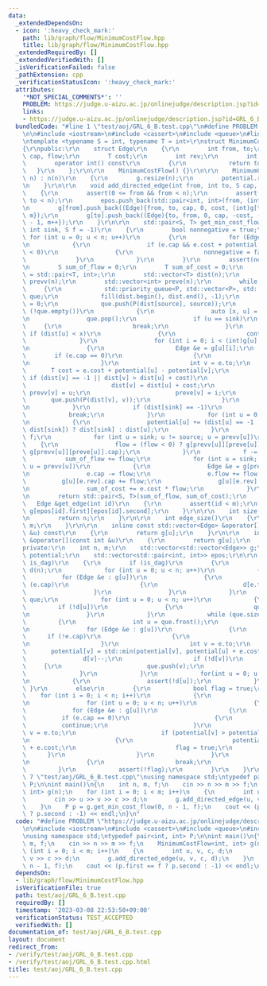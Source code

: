 ```yaml
---
data:
  _extendedDependsOn:
  - icon: ':heavy_check_mark:'
    path: lib/graph/flow/MinimumCostFlow.hpp
    title: lib/graph/flow/MinimumCostFlow.hpp
  _extendedRequiredBy: []
  _extendedVerifiedWith: []
  _isVerificationFailed: false
  _pathExtension: cpp
  _verificationStatusIcon: ':heavy_check_mark:'
  attributes:
    '*NOT_SPECIAL_COMMENTS*': ''
    PROBLEM: https://judge.u-aizu.ac.jp/onlinejudge/description.jsp?id=GRL_6_B
    links:
    - https://judge.u-aizu.ac.jp/onlinejudge/description.jsp?id=GRL_6_B
  bundledCode: "#line 1 \"test/aoj/GRL_6_B.test.cpp\"\n#define PROBLEM \"https://judge.u-aizu.ac.jp/onlinejudge/description.jsp?id=GRL_6_B\"\
    \n\n#include <iostream>\n#include <cassert>\n#include <queue>\n#line 1 \"lib/graph/flow/MinimumCostFlow.hpp\"\
    \ntemplate <typename S = int, typename T = int>\r\nstruct MinimumCostFlow\r\n\
    {\r\npublic:\r\n    struct Edge\r\n    {\r\n        int from, to;\r\n        S\
    \ cap, flow;\r\n        T cost;\r\n        int rev;\r\n        int id;\r\n\r\n\
    \        operator int() const\r\n        {\r\n            return to;\r\n     \
    \   }\r\n    };\r\n\r\n    MinimumCostFlow() {}\r\n\r\n    MinimumCostFlow(int\
    \ n) : n(n)\r\n    {\r\n        g.resize(n);\r\n        potential.resize(n);\r\
    \n    }\r\n\r\n    void add_directed_edge(int from, int to, S cap, T cost)\r\n\
    \    {\r\n        assert(0 <= from && from < n);\r\n        assert(0 <= to &&\
    \ to < n);\r\n        epos.push_back(std::pair<int, int>(from, (int)g[from].size()));\r\
    \n        g[from].push_back((Edge){from, to, cap, 0, cost, (int)g[to].size(),\
    \ m});\r\n        g[to].push_back((Edge){to, from, 0, cap, -cost, (int)g[from].size()\
    \ - 1, m++});\r\n    }\r\n\r\n    std::pair<S, T> get_min_cost_flow(int source,\
    \ int sink, S f = -1)\r\n    {\r\n        bool nonnegative = true;\r\n       \
    \ for (int u = 0; u < n; u++)\r\n        {\r\n            for (Edge &e : g[u])\r\
    \n            {\r\n                if (e.cap && e.cost + potential[u] - potential[e.to]\
    \ < 0)\r\n                {\r\n                    nonnegative = false;\r\n  \
    \              }\r\n            }\r\n        }\r\n        assert(nonnegative);\r\
    \n        S sum_of_flow = 0;\r\n        T sum_of_cost = 0;\r\n        using P\
    \ = std::pair<T, int>;\r\n        std::vector<T> dist(n);\r\n        std::vector<int>\
    \ prevv(n);\r\n        std::vector<int> preve(n);\r\n        while (f)\r\n   \
    \     {\r\n            std::priority_queue<P, std::vector<P>, std::greater<P>>\
    \ que;\r\n            fill(dist.begin(), dist.end(), -1);\r\n            dist[source]\
    \ = 0;\r\n            que.push(P(dist[source], source));\r\n            while\
    \ (!que.empty())\r\n            {\r\n                auto [x, u] = que.top();\r\
    \n                que.pop();\r\n                if (u == sink)\r\n           \
    \     {\r\n                    break;\r\n                }\r\n               \
    \ if (dist[u] < x)\r\n                {\r\n                    continue;\r\n \
    \               }\r\n                for (int i = 0; i < (int)g[u].size(); i++)\r\
    \n                {\r\n                    Edge &e = g[u][i];\r\n            \
    \        if (e.cap == 0)\r\n                    {\r\n                        continue;\r\
    \n                    }\r\n                    int v = e.to;\r\n             \
    \       T cost = e.cost + potential[u] - potential[v];\r\n                   \
    \ if (dist[v] == -1 || dist[v] > dist[u] + cost)\r\n                    {\r\n\
    \                        dist[v] = dist[u] + cost;\r\n                       \
    \ prevv[v] = u;\r\n                        preve[v] = i;\r\n                 \
    \       que.push(P(dist[v], v));\r\n                    }\r\n                }\r\
    \n            }\r\n            if (dist[sink] == -1)\r\n            {\r\n    \
    \            break;\r\n            }\r\n            for (int u = 0; u < n; u++)\r\
    \n            {\r\n                potential[u] += (dist[u] == -1 || dist[u] >\
    \ dist[sink]) ? dist[sink] : dist[u];\r\n            }\r\n            S flow =\
    \ f;\r\n            for (int u = sink; u != source; u = prevv[u])\r\n        \
    \    {\r\n                flow = (flow < 0) ? g[prevv[u]][preve[u]].cap : std::min(flow,\
    \ g[prevv[u]][preve[u]].cap);\r\n            }\r\n            f -= flow;\r\n \
    \           sum_of_flow += flow;\r\n            for (int u = sink; u != source;\
    \ u = prevv[u])\r\n            {\r\n                Edge &e = g[prevv[u]][preve[u]];\r\
    \n                e.cap -= flow;\r\n                e.flow += flow;\r\n      \
    \          g[u][e.rev].cap += flow;\r\n                g[u][e.rev].flow -= flow;\r\
    \n                sum_of_cost += e.cost * flow;\r\n            }\r\n        }\r\
    \n        return std::pair<S, T>(sum_of_flow, sum_of_cost);\r\n    }\r\n\r\n \
    \   Edge &get_edge(int id)\r\n    {\r\n        assert(id < m);\r\n        return\
    \ g[epos[id].first][epos[id].second];\r\n    }\r\n\r\n    int size()\r\n    {\r\
    \n        return n;\r\n    }\r\n\r\n    int edge_size()\r\n    {\r\n        return\
    \ m;\r\n    }\r\n\r\n    inline const std::vector<Edge> &operator[](const int\
    \ &u) const\r\n    {\r\n        return g[u];\r\n    }\r\n\r\n    inline std::vector<Edge>\
    \ &operator[](const int &u)\r\n    {\r\n        return g[u];\r\n    }\r\n\r\n\
    private:\r\n    int n, m;\r\n    std::vector<std::vector<Edge>> g;\r\n    std::vector<T>\
    \ potential;\r\n    std::vector<std::pair<int, int>> epos;\r\n\r\n    void init_potential(bool\
    \ is_dag)\r\n    {\r\n        if (is_dag)\r\n        {\r\n            std::vector<int>\
    \ d(n);\r\n            for (int u = 0; u < n; u++)\r\n            {\r\n      \
    \          for (Edge &e : g[u])\r\n                {\r\n                    if\
    \ (e.cap)\r\n                    {\r\n                        d[e.to]++;\r\n \
    \                   }\r\n                }\r\n            }\r\n            std::queue<int>\
    \ que;\r\n            for (int u = 0; u < n; u++)\r\n            {\r\n       \
    \         if (!d[u])\r\n                {\r\n                    que.push(u);\r\
    \n                }\r\n            }\r\n            while (que.size())\r\n   \
    \         {\r\n                int u = que.front();\r\n                que.pop();\r\
    \n                for (Edge &e : g[u])\r\n                {\r\n              \
    \      if (!e.cap)\r\n                    {\r\n                        continue;\r\
    \n                    }\r\n                    int v = e.to;\r\n             \
    \       potential[v] = std::min(potential[v], potential[u] + e.cost);\r\n    \
    \                d[v]--;\r\n                    if (!d[v])\r\n               \
    \     {\r\n                        que.push(v);\r\n                    }\r\n \
    \               }\r\n            }\r\n            for(int u = 0; u < n; u++)\r\
    \n            {\r\n                assert(!d[u]);\r\n            }\r\n       \
    \ }\r\n        else\r\n        {\r\n            bool flag = true;\r\n        \
    \    for (int i = 0; i < n; i++)\r\n            {\r\n                flag = false;\r\
    \n                for (int u = 0; u < n; u++)\r\n                {\r\n       \
    \             for (Edge &e : g[u])\r\n                    {\r\n              \
    \          if (e.cap == 0)\r\n                        {\r\n                  \
    \          continue;\r\n                        }\r\n                        int\
    \ v = e.to;\r\n                        if (potential[v] > potential[u] + e.cost)\r\
    \n                        {\r\n                            potential[v] = potential[u]\
    \ + e.cost;\r\n                            flag = true;\r\n                  \
    \      }\r\n                    }\r\n                }\r\n                if (!flag)\r\
    \n                {\r\n                    break;\r\n                }\r\n   \
    \         }\r\n            assert(!flag);\r\n        }\r\n    }\r\n};\r\n#line\
    \ 7 \"test/aoj/GRL_6_B.test.cpp\"\nusing namespace std;\ntypedef pair<int, int>\
    \ P;\n\nint main()\n{\n    int n, m, f;\n    cin >> n >> m >> f;\n    MinimumCostFlow<int,\
    \ int> g(n);\n    for (int i = 0; i < m; i++)\n    {\n        int u, v, c, d;\n\
    \        cin >> u >> v >> c >> d;\n        g.add_directed_edge(u, v, c, d);\n\
    \    }\n    P p = g.get_min_cost_flow(0, n - 1, f);\n    cout << (p.first == f\
    \ ? p.second : -1) << endl;\n}\n"
  code: "#define PROBLEM \"https://judge.u-aizu.ac.jp/onlinejudge/description.jsp?id=GRL_6_B\"\
    \n\n#include <iostream>\n#include <cassert>\n#include <queue>\n#include \"../../lib/graph/flow/MinimumCostFlow.hpp\"\
    \nusing namespace std;\ntypedef pair<int, int> P;\n\nint main()\n{\n    int n,\
    \ m, f;\n    cin >> n >> m >> f;\n    MinimumCostFlow<int, int> g(n);\n    for\
    \ (int i = 0; i < m; i++)\n    {\n        int u, v, c, d;\n        cin >> u >>\
    \ v >> c >> d;\n        g.add_directed_edge(u, v, c, d);\n    }\n    P p = g.get_min_cost_flow(0,\
    \ n - 1, f);\n    cout << (p.first == f ? p.second : -1) << endl;\n}\n"
  dependsOn:
  - lib/graph/flow/MinimumCostFlow.hpp
  isVerificationFile: true
  path: test/aoj/GRL_6_B.test.cpp
  requiredBy: []
  timestamp: '2023-03-08 22:53:50+09:00'
  verificationStatus: TEST_ACCEPTED
  verifiedWith: []
documentation_of: test/aoj/GRL_6_B.test.cpp
layout: document
redirect_from:
- /verify/test/aoj/GRL_6_B.test.cpp
- /verify/test/aoj/GRL_6_B.test.cpp.html
title: test/aoj/GRL_6_B.test.cpp
---
```

